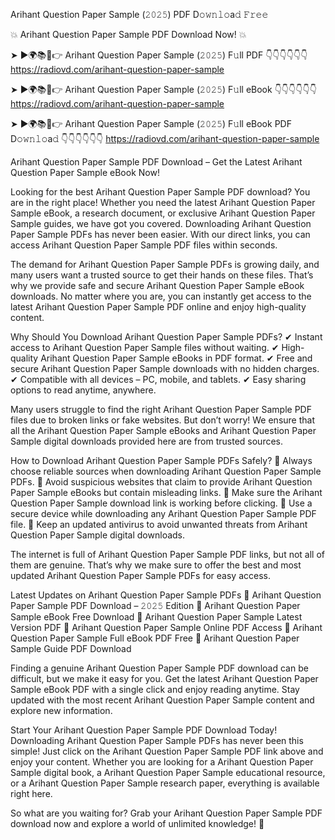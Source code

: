 Arihant Question Paper Sample (𝟸𝟶𝟸𝟻) PDF D𝚘𝚠𝚗𝚕𝚘a𝚍 𝙵𝚛𝚎𝚎

💥 Arihant Question Paper Sample PDF Download Now! 💥

➤ ►🌍📚📱👉 Arihant Question Paper Sample (𝟸𝟶𝟸𝟻) F𝚞ll PDF 👇👇👇👇👇👇
https://radiovd.com/arihant-question-paper-sample

➤ ►🌍📚📱👉 Arihant Question Paper Sample (𝟸𝟶𝟸𝟻) F𝚞ll eBook 👇👇👇👇👇👇
https://radiovd.com/arihant-question-paper-sample

➤ ►🌍📚📱👉 Arihant Question Paper Sample (𝟸𝟶𝟸𝟻) F𝚞ll eBook PDF D𝚘𝚠𝚗𝚕𝚘a𝚍 👇👇👇👇👇👇
https://radiovd.com/arihant-question-paper-sample

Arihant Question Paper Sample PDF Download – Get the Latest Arihant Question Paper Sample eBook Now!

Looking for the best Arihant Question Paper Sample PDF download? You are in the right place! Whether you need the latest Arihant Question Paper Sample eBook, a research document, or exclusive Arihant Question Paper Sample guides, we have got you covered. Downloading Arihant Question Paper Sample PDFs has never been easier. With our direct links, you can access Arihant Question Paper Sample PDF files within seconds.

The demand for Arihant Question Paper Sample PDFs is growing daily, and many users want a trusted source to get their hands on these files. That’s why we provide safe and secure Arihant Question Paper Sample eBook downloads. No matter where you are, you can instantly get access to the latest Arihant Question Paper Sample PDF online and enjoy high-quality content.

Why Should You Download Arihant Question Paper Sample PDFs?
✔ Instant access to Arihant Question Paper Sample files without waiting.
✔ High-quality Arihant Question Paper Sample eBooks in PDF format.
✔ Free and secure Arihant Question Paper Sample downloads with no hidden charges.
✔ Compatible with all devices – PC, mobile, and tablets.
✔ Easy sharing options to read anytime, anywhere.

Many users struggle to find the right Arihant Question Paper Sample PDF files due to broken links or fake websites. But don’t worry! We ensure that all the Arihant Question Paper Sample eBooks and Arihant Question Paper Sample digital downloads provided here are from trusted sources.

How to Download Arihant Question Paper Sample PDFs Safely?
📌 Always choose reliable sources when downloading Arihant Question Paper Sample PDFs.
📌 Avoid suspicious websites that claim to provide Arihant Question Paper Sample eBooks but contain misleading links.
📌 Make sure the Arihant Question Paper Sample download link is working before clicking.
📌 Use a secure device while downloading any Arihant Question Paper Sample PDF file.
📌 Keep an updated antivirus to avoid unwanted threats from Arihant Question Paper Sample digital downloads.

The internet is full of Arihant Question Paper Sample PDF links, but not all of them are genuine. That’s why we make sure to offer the best and most updated Arihant Question Paper Sample PDFs for easy access.

Latest Updates on Arihant Question Paper Sample PDFs
🔹 Arihant Question Paper Sample PDF Download – 𝟸𝟶𝟸𝟻 Edition
🔹 Arihant Question Paper Sample eBook Free Download
🔹 Arihant Question Paper Sample Latest Version PDF
🔹 Arihant Question Paper Sample Online PDF Access
🔹 Arihant Question Paper Sample Full eBook PDF Free
🔹 Arihant Question Paper Sample Guide PDF Download

Finding a genuine Arihant Question Paper Sample PDF download can be difficult, but we make it easy for you. Get the latest Arihant Question Paper Sample eBook PDF with a single click and enjoy reading anytime. Stay updated with the most recent Arihant Question Paper Sample content and explore new information.

Start Your Arihant Question Paper Sample PDF Download Today!
Downloading Arihant Question Paper Sample PDFs has never been this simple! Just click on the Arihant Question Paper Sample PDF link above and enjoy your content. Whether you are looking for a Arihant Question Paper Sample digital book, a Arihant Question Paper Sample educational resource, or a Arihant Question Paper Sample research paper, everything is available right here.

So what are you waiting for? Grab your Arihant Question Paper Sample PDF download now and explore a world of unlimited knowledge! 🚀
